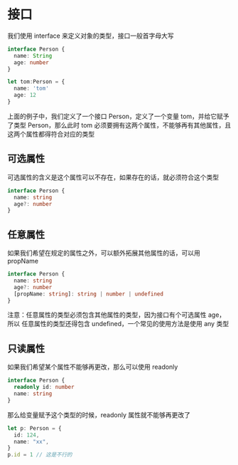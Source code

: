 # 接口

我们使用 interface 来定义对象的类型，接口一般首字母大写

```ts
interface Person {
  name: String
  age: number
}

let tom:Person = {
  name: 'tom'
  age: 12
}
```

上面的例子中，我们定义了一个接口 Person，定义了一个变量 tom，并给它赋予了类型 Person，那么此时 tom 必须要拥有这两个属性，不能够再有其他属性，且这两个属性都得符合对应的类型

## 可选属性

可选属性的含义是这个属性可以不存在，如果存在的话，就必须符合这个类型

```ts
interface Person {
  name: string
  age?: number
}
```

## 任意属性

如果我们希望在规定的属性之外，可以额外拓展其他属性的话，可以用 propName

```ts
interface Person {
  name: string
  age?: number
  [propName: string]: string | number | undefined
}
```

注意：任意属性的类型必须包含其他属性的类型，因为接口有个可选属性 age，所以 任意属性的类型还得包含 undefined，一个常见的使用方法是使用 any 类型

## 只读属性

如果我们希望某个属性不能够再更改，那么可以使用 readonly

```ts
interface Person {
  readonly id: number
  name: string
}
```

那么给变量赋予这个类型的时候，readonly 属性就不能够再更改了

```ts
let p: Person = {
  id: 124,
  name: "xx",
}
p.id = 1 // 这是不行的
```

